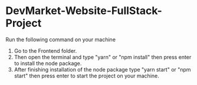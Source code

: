 # DevMarket-Website-FullStack-Project
 Run the following command on your machine
 1. Go to the Frontend folder.
 2. Then open the terminal and type "yarn" or "npm install" then press enter to install the node package.
 3. After finishing installation of the node package type "yarn start" or "npm start" then press enter to start the project on your machine.
     
